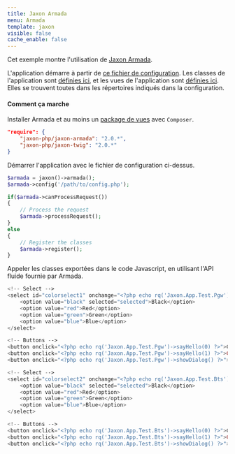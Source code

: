 ```yaml
---
title: Jaxon Armada
menu: Armada
template: jaxon
visible: false
cache_enable: false
---
```


Cet exemple montre l'utilisation de [Jaxon Armada](/docs/armada/operation.html).

L'application démarre à partir de [ce fichier de configuration](https://github.com/jaxon-php/jaxon-examples/tree/master/armada/config/jaxon.php).
Les classes de l'application sont [définies ici](/examples/codes/armada-classes.html), et les vues de l'application sont [définies ici](/examples/codes/armada-views.html).
Elles se trouvent toutes dans les répertoires indiqués dans la configuration.

#### Comment ça marche

Installer Armada et au moins un [package de vues](/docs/armada/views.html) avec `Composer`.

```json
"require": {
    "jaxon-php/jaxon-armada": "2.0.*",
    "jaxon-php/jaxon-twig": "2.0.*"
}
```

Démarrer l'application avec le fichier de configuration ci-dessus.

```php
$armada = jaxon()->armada();
$armada->config('/path/to/config.php');

if($armada->canProcessRequest())
{
    // Process the request
    $armada->processRequest();
}
else
{
    // Register the classes
    $armada->register();
}
```

Appeler les classes exportées dans le code Javascript, en utilisant l'API fluide fournie par Armada.

```php
<!-- Select -->
<select id="colorselect1" onchange="<?php echo rq('Jaxon.App.Test.Pgw')->setColor(rq()->select('colorselect1')) ?>">
    <option value="black" selected="selected">Black</option>
    <option value="red">Red</option>
    <option value="green">Green</option>
    <option value="blue">Blue</option>
</select>

<!-- Buttons -->
<button onclick="<?php echo rq('Jaxon.App.Test.Pgw')->sayHello(0) ?>">Click Me</button>
<button onclick="<?php echo rq('Jaxon.App.Test.Pgw')->sayHello(1) ?>">CLICK ME</button>
<button onclick="<?php echo rq('Jaxon.App.Test.Pgw')->showDialog() ?>">Show Dialog</button>

<!-- Select -->
<select id="colorselect2" onchange="<?php echo rq('Jaxon.App.Test.Bts')->setColor(rq()->select('colorselect2')) ?>">
    <option value="black" selected="selected">Black</option>
    <option value="red">Red</option>
    <option value="green">Green</option>
    <option value="blue">Blue</option>
</select>

<!-- Buttons -->
<button onclick="<?php echo rq('Jaxon.App.Test.Bts')->sayHello(0) ?>">Click Me</button>
<button onclick="<?php echo rq('Jaxon.App.Test.Bts')->sayHello(1) ?>">CLICK ME</button>
<button onclick="<?php echo rq('Jaxon.App.Test.Bts')->showDialog() ?>">Show Dialog</button>
```
